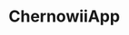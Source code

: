 ChernowiiApp
============
<!DOCTYPE html PUBLIC "-//W3C//DTD XHTML 1.0 Transitional//EN" "http://www.w3.org/TR/xhtml1/DTD/xhtml1-transitional.dtd">
<html xmlns="http://www.w3.org/1999/xhtml">
<head>
<meta http-equiv="Content-Type" content="text/html; charset=UTF-8" />
<title>WiFiController</title>
<style type="text/css">
body {
  background-image: url(fondo.png);
	background-repeat: repeat-y;
}
</style>
</head>
<html>
	<head>
		<title>GoPro WiFi bacpac WEB App</title>
		<script type='text/JavaScript'>
			function getXhr(){
				var xhr = null;
				if(window.XMLHttpRequest) // Firefox et autres
					xhr = new XMLHttpRequest();
				else if(window.ActiveXObject){ // Internet Explorer
					try {
						xhr = new ActiveXObject("Msxml2.XMLHTTP");
					} catch (e) {
						xhr = new ActiveXObject("Microsoft.XMLHTTP");
					}
				}
				else { // XMLHttpRequest non support� par le navigateur
					alert("Votre navigateur ne supporte pas les objets XMLHTTPRequest...");
					xhr = false;
				}
				return xhr
			}
			
			/**
			* Command
			*/
			function command(device, app, command){
				var xhr = getXhr()
				// On d�fini ce qu'on va faire quand on aura la r�ponse
				xhr.onreadystatechange = function(){
					// On ne fait quelque chose que si on a tout re�u et que le serveur est ok
					if(xhr.readyState == 4 && xhr.status == 200){
						alert(xhr.responseText);
					}
				}
				xhr.open('GET','http://10.5.5.9:80/'+device+'/'+app+'?t='+document.getElementById('wifiPassword').value+'&p='+command);
				xhr.send(null);
			}
		</script>
		<meta http-equiv="Content-Type" content="text/html; charset=UTF-8" />
</head>
	<body>
		<table border=1 cellpadding=3 cellspacing=0>
		<tr>
		  <td colspan=2>&nbsp;</td>
	</tr>
			<tr>
				<td colspan=2>
					<p>GoPro WiFI Controller<br/><br/>
                    Type your WiFi Password : <input id="wifiPassword" type="text"/> 
</p>
					<p>
					  <button onclick="command('bacpac','PW','%01')">Turn GoPro ON</button>
				  </p>
				  <p><br/>
					  <button onclick="command('bacpac','SH','%01')">Fire!</button> <button onclick="command('bacpac','SH','%00')">Stop </button>
				  </p>
					<p>
					  <button onclick="command('bacpac','PW','%00')">
				      <p>Turn GoPro OFF</p>
  </button>
				  </p>
					<p>Modes:</p>
				  <p>
                    <button onclick="command('camera','CM','%00')">Video</button>
					<button onclick="command('camera','CM','%01')">Photo</button>
					<button onclick="command('camera','CM','%02')">Burst</button>
					<button onclick="command('camera','CM','%03')">Timelapse</button>
					<button onclick="command('camera','CM','%04')">Timer</button>&nbsp; </p>
					<p>Nuts and bolts:</p>
				  <p>Orientation:</p>
					<p>
                    <button onclick="command('camera','UP','%00')">Up</button>
					<button onclick="command('camera','UP','%01')">Down</button>&nbsp;</p>
				  <p>Video Resolution:</p>
					<p>
                    <button onclick="command('camera','VR','%00')">WVGA-60</button>
					<button onclick="command('camera','VR','%01')">WVGA-120</button>
					<button onclick="command('camera','VR','%02')">720-30</button>
					<button onclick="command('camera','VR','%03')">720-60</button>
					<button onclick="command('camera','VR','%04')">960-30</button>
					<button onclick="command('camera','VR','%05')">960-40</button>
					<button onclick="command('camera','VR','%06')">1080-30</button>
					</p>
					<p>FOV:</p>
					<p>
                    <button onclick="command('camera','FV','%00')">wide</button>
					<button onclick="command('camera','FV','%01')">medium</button>
					<button onclick="command('camera','FV','%02')">narrow</button>&nbsp; </p>
					<p>Photo Definition:</p>
				  <p>
                    <button onclick="command('camera','PR','%00')">11mp wide</button>
					<button onclick="command('camera','PR','%01')">8mp medium</button>
					<button onclick="command('camera','PR','%02')">5mp wide</button>
					<button onclick="command('camera','PR','%03')">5mp medium</button>&nbsp;</p>
					<p>Timelapse Interval:</p>
					<p>
                    <button onclick="command('camera','TI','%00')">0,5sec</button>
					<button onclick="command('camera','TI','%01')">1sec</button>
					<button onclick="command('camera','TI','%02')">2sec</button>
					<button onclick="command('camera','TI','%05')">5sec</button>
					<button onclick="command('camera','TI','%0a')">10sec</button>
					<button onclick="command('camera','TI','%1e')">30sec</button>
					<button onclick="command('camera','TI','%3c')">60sec</button>&nbsp;</p>
					<p>Volume:</p>
					<p>
                    <button onclick="command('camera','BS','%00')">0%</button>
					<button onclick="command('camera','BS','%01')">70%</button>
					<button onclick="command('camera','BS','%02')">100%</button>&nbsp;</p>
                    <p>Delete(Black Ed Only):</p>
                  <button onclick="command('camera','DL')">Delete Last File</button>&nbsp;</p>
                    <button onclick="command('camera','DA')">Delete All </button>
                    <p>Photo Resolution(Black Ed):</p>
                    <button onclick="command('camera','PR','%05')">12mpW</button>
<button onclick="command('camera','PR','%04')">7mpW</button>
<button onclick="command('camera','PR','%06')">7mpM</button>
<button onclick="command('camera','PR','%03')">5mpM</button>

					<p>Leds: </p>
                    <button onclick="command('bacpac','LB','%00')">No leds</button>
<button onclick="command('camera','LB','%01')">2 leds</button>
<button onclick="command('camera','LB','%02')">4 leds</button>
<p>Spot Meter: </p>
<button onclick="command('camera','EX','%00')">OFF</button>
<button onclick="command('camera','EX','%01')">ON</button>
<p>One Button mode: </p>
<button onclick="command('camera','OB','%00')">OFF</button>
<button onclick="command('camera','OB','%01')">ON</button>

<p>Protune Mode:</p>
<button onclick="command('camera','PT','%00')">OFF</button>
<button onclick="command('camera','PT','%01')">ON</button>
<p>Auto power off:</p>
<button onclick="command('camera','AO','%00')">NEVER</button>
<button onclick="command('camera','AO','%01')">60s</button>
<button onclick="command('camera','AO','%02')">120s</button>
<button onclick="command('camera','AO','%03')">300s</button>
<p>Default Mode:</p>
<button onclick="command('camera','DM','%00')">Video</button>
<button onclick="command('camera','DM','%01')">Photo</button>
<button onclick="command('camera','DM','%02')">Burst</button>
<button onclick="command('camera','DM','%03')">Timelapse</button>
<p>OnScreen Display:</p>
<button onclick="command('camera','OS','%00')">OFF</button>
<button onclick="command('camera','OS','%01')">ON</button>


<p>Thanks to tavarn.org (dough29)
                    </p>
					<p><br/>					
				  </p>
              </body>
</html>
